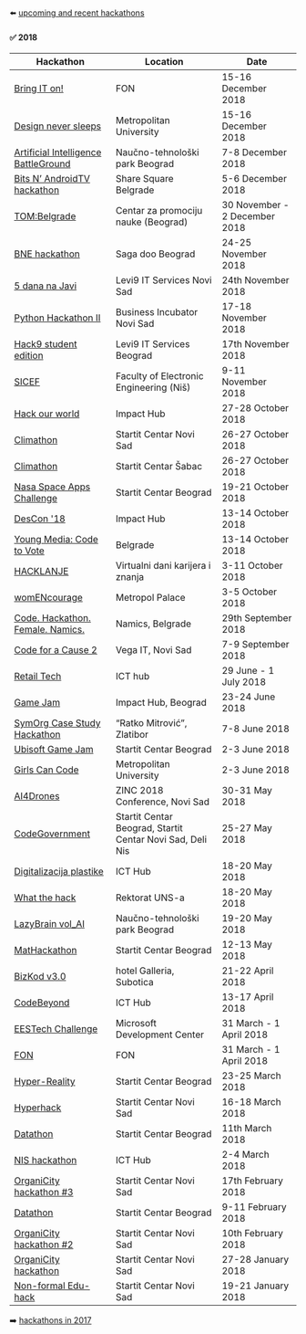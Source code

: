 :arrow_left: [upcoming and recent hackathons](README.md)

#### :white_check_mark: 2018

| Hackathon | Location | Date |
| --------- | -------- | ---- |
| [Bring IT on!](http://hzs.fonis.rs/) | FON | 15-16 December 2018 |
| [Design never sleeps](https://www.metropolitan.ac.rs/design-never-sleeps/) | Metropolitan University | 15-16 December 2018 |
| [Artificial Intelligence BattleGround](https://aibg.best.rs/) | Naučno-tehnološki park Beograd | 7-8 December 2018 |
| [Bits N’ AndroidTV hackathon](https://www.tech-lifestyle.com/vesti/bits-n-androidtv-hakaton-izazov-za-sve-kompjuterske-magove/) | Share Square Belgrade | 5-6 December 2018 |
| [TOM:Belgrade](https://www.tombelgrade.org/) | Centar za promociju nauke (Beograd) | 30 November - 2 December 2018 |
| [BNE hackathon](https://www.brandnewengineers.rs/) | Saga doo Beograd | 24-25 November 2018 |
| [5 dana na Javi](http://www.5dananajavi.com/) | Levi9 IT Services Novi Sad | 24th November 2018 |
| [Python Hackathon II](https://www.facebook.com/events/336575093814969/) | Business Incubator Novi Sad | 17-18 November 2018 |
| [Hack9 student edition](https://www.brandnewengineers.rs/2018/10/23/levi9-najava.html) | Levi9 IT Services Beograd | 17th November 2018 |
| [SICEF](http://hakaton.sicef.info/) | Faculty of Electronic Engineering (Niš) | 9-11 November 2018 |
| [Hack our world](https://hackourworld.com/) | Impact Hub | 27-28 October 2018 |
| [Climathon](https://climathon.climate-kic.org/en/novi-sad) | Startit Centar Novi Sad | 26-27 October 2018 |
| [Climathon](https://climathon.climate-kic.org/en/sabac) | Startit Centar Šabac | 26-27 October 2018 |
| [Nasa Space Apps Challenge](https://2018.spaceappschallenge.org/locations/belgrade/) | Startit Centar Beograd | 19-21 October 2018 |
| [DesCon '18](https://descon.me/2018/) | Impact Hub | 13-14 October 2018 |
| [Young Media: Code to Vote](http://koms.rs/vesti/hackathon-poziv/) | Belgrade | 13-14 October 2018 |
| [HACKLANJE](https://hackathon.dankarijera.com/hacklanje) | Virtualni dani karijera i znanja | 3-11 October 2018 |
| [womENcourage](https://womencourage.acm.org/2018/index.php/hackathon/) | Metropol Palace | 3-5 October 2018 |
| [Code. Hackathon. Female. Namics.](https://www.namics.com/en/news/2018/female-hackathon/) | Namics, Belgrade | 29th September 2018 |
| [Code for a Cause 2](https://www.vegaitsourcing.rs/media-center/blog/2018/6/code-for-a-cause-2/) | Vega IT, Novi Sad | 7-9 September 2018 |
| [Retail Tech](http://hackathon.icthub.rs/) | ICT hub | 29 June - 1 July 2018 |
| [Game Jam](http://sga.rs/fb-game-jam) | Impact Hub, Beograd | 23-24 June 2018 |
| [SymOrg Case Study Hackathon](http://symorg.fon.bg.ac.rs/casestudyhackathon/) | “Ratko Mitrović”, Zlatibor | 7-8 June 2018 |
| [Ubisoft Game Jam](https://startit.rs/ubisoft-game-jam/) | Startit Centar Beograd | 2-3 June 2018 |
| [Girls Can Code](http://startup.icthub.rs/girls-can-code-hackathon/) | Metropolitan University | 2-3 June 2018 |
| [AI4Drones](https://ai4drones.devpost.com/) | ZINC 2018 Conference, Novi Sad | 30-31 May 2018 |
| [CodeGovernment](https://startit.rs/e-uprava-hakaton-2018/) | Startit Centar Beograd, Startit Centar Novi Sad, Deli Nis | 25-27 May 2018 |
| [Digitalizacija plastike](http://www.hackathon.icthub.rs/) | ICT Hub | 18-20 May 2018 |
| [What the hack](http://ftnhack.rs/) | Rektorat UNS-a | 18-20 May 2018 |
| [LazyBrain vol_AI](https://lazybrain.org/ai/) | Naučno-tehnološki park Beograd | 19-20 May 2018 |
| [MatHackathon](http://mathack.rs) | Startit Centar Beograd | 12-13 May 2018 |
| [BizKod v3.0](http://bizkod.rs) | hotel Galleria, Subotica | 21-22 April 2018 |
| [CodeBeyond](http://www.code.best.rs/) | ICT Hub | 13-17 April 2018 |
| [EESTech Challenge](https://docs.google.com/forms/d/e/1FAIpQLSdXa4DT_ODkkagTxw9lP1bn3DWQnGyu_5xy6Ea4q7q3TKTwuQ/viewform) | Microsoft Development Center | 31 March - 1 April 2018 |
| [FON](http://hakaton.fonis.rs/) | FON | 31 March - 1 April 2018 |
| [Hyper-Reality](https://startit.rs/prvi-hyper-reality-hakaton-na-svetu-nagradni-fond-3-500-funti/) | Startit Centar Beograd | 23-25 March 2018 |
| [Hyperhack](https://startit.rs/hyperhack-blockchain-hakaton-novi-sad/) | Startit Centar Novi Sad | 16-18 March 2018 |
| [Datathon](https://startit.rs/startit-centar-beograd-organizuje-datathon-u-okviru-nedelje-otvorenih-podataka/) | Startit Centar Beograd | 11th March 2018 |
| [NIS hackathon](http://hackathon.icthub.rs/) | ICT Hub | 2-4 March 2018 |
| [OrganiCity hackathon #3](https://startit.rs/treci-organicity-hakaton-servisi-i-aplikacije-za-bolji-novi-sad/) | Startit Centar Novi Sad | 17th February 2018 |
| [Datathon](https://startit.rs/prvi-online-data-challenge-u-sofiji-dss-datathon-2018/) | Startit Centar Beograd | 9-11 February 2018 |
| [OrganiCity hackathon #2](https://startit.rs/drugi-organicity-hakaton-servisi-i-aplikacije-za-bolji-novi-sad/) | Startit Centar Novi Sad | 10th February 2018 |
| [OrganiCity hackathon](https://startit.rs/januarski-hakaton-i-radionica-na-temu-servisa-i-aplikacija-za-bolji-novi-sad/) | Startit Centar Novi Sad | 27-28 January 2018 |
| [Non-formal Edu-hack](https://startit.rs/prvi-non-formal-edu-hack-hakaton-u-novosadskom-startit-centru/) | Startit Centar Novi Sad | 19-21 January 2018 |

:arrow_right: [hackathons in 2017](2017.md)

